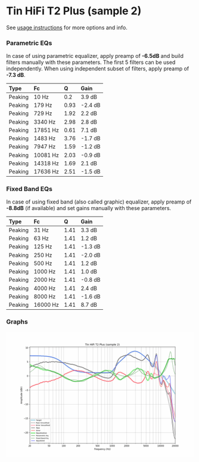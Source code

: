 # Tin HiFi T2 Plus (sample 2)
See [usage instructions](https://github.com/jaakkopasanen/AutoEq#usage) for more options and info.

### Parametric EQs
In case of using parametric equalizer, apply preamp of **-6.5dB** and build filters manually
with these parameters. The first 5 filters can be used independently.
When using independent subset of filters, apply preamp of **-7.3 dB**.

| Type    | Fc       |    Q | Gain    |
|:--------|:---------|:-----|:--------|
| Peaking | 10 Hz    | 0.2  | 3.9 dB  |
| Peaking | 179 Hz   | 0.93 | -2.4 dB |
| Peaking | 729 Hz   | 1.92 | 2.2 dB  |
| Peaking | 3340 Hz  | 2.98 | 2.8 dB  |
| Peaking | 17851 Hz | 0.61 | 7.1 dB  |
| Peaking | 1483 Hz  | 3.76 | -1.7 dB |
| Peaking | 7947 Hz  | 1.59 | -1.2 dB |
| Peaking | 10081 Hz | 2.03 | -0.9 dB |
| Peaking | 14318 Hz | 1.69 | 2.1 dB  |
| Peaking | 17636 Hz | 2.51 | -1.5 dB |

### Fixed Band EQs
In case of using fixed band (also called graphic) equalizer, apply preamp of **-8.8dB**
(if available) and set gains manually with these parameters.

| Type    | Fc       |    Q | Gain    |
|:--------|:---------|:-----|:--------|
| Peaking | 31 Hz    | 1.41 | 3.3 dB  |
| Peaking | 63 Hz    | 1.41 | 1.2 dB  |
| Peaking | 125 Hz   | 1.41 | -1.3 dB |
| Peaking | 250 Hz   | 1.41 | -2.0 dB |
| Peaking | 500 Hz   | 1.41 | 1.2 dB  |
| Peaking | 1000 Hz  | 1.41 | 1.0 dB  |
| Peaking | 2000 Hz  | 1.41 | -0.8 dB |
| Peaking | 4000 Hz  | 1.41 | 2.4 dB  |
| Peaking | 8000 Hz  | 1.41 | -1.6 dB |
| Peaking | 16000 Hz | 1.41 | 8.7 dB  |

### Graphs
![](./Tin%20HiFi%20T2%20Plus%20(sample%202).png)